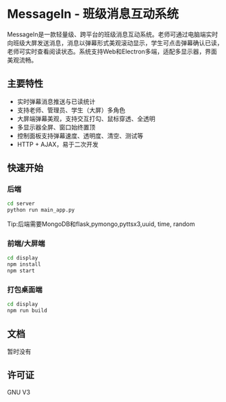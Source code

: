 # MessageIn - 班级消息互动系统

MessageIn是一款轻量级、跨平台的班级消息互动系统。老师可通过电脑端实时向班级大屏发送消息，消息以弹幕形式美观滚动显示，学生可点击弹幕确认已读，老师可实时查看阅读状态。系统支持Web和Electron多端，适配多显示器，界面美观流畅。

## 主要特性

- 实时弹幕消息推送与已读统计
- 支持老师、管理员、学生（大屏）多角色
- 大屏端弹幕美观，支持交互打勾、鼠标穿透、全透明
- 多显示器全屏、窗口始终置顶
- 控制面板支持弹幕速度、透明度、清空、测试等
- HTTP + AJAX，易于二次开发

## 快速开始

### 后端

```bash
cd server
python run main_app.py
```

Tip:后端需要MongoDB和flask,pymongo,pyttsx3,uuid, time, random

### 前端/大屏端

```bash
cd display
npm install
npm start
```

### 打包桌面端

```bash
cd display
npm run build
```

## 文档

暂时没有

## 许可证

GNU V3
